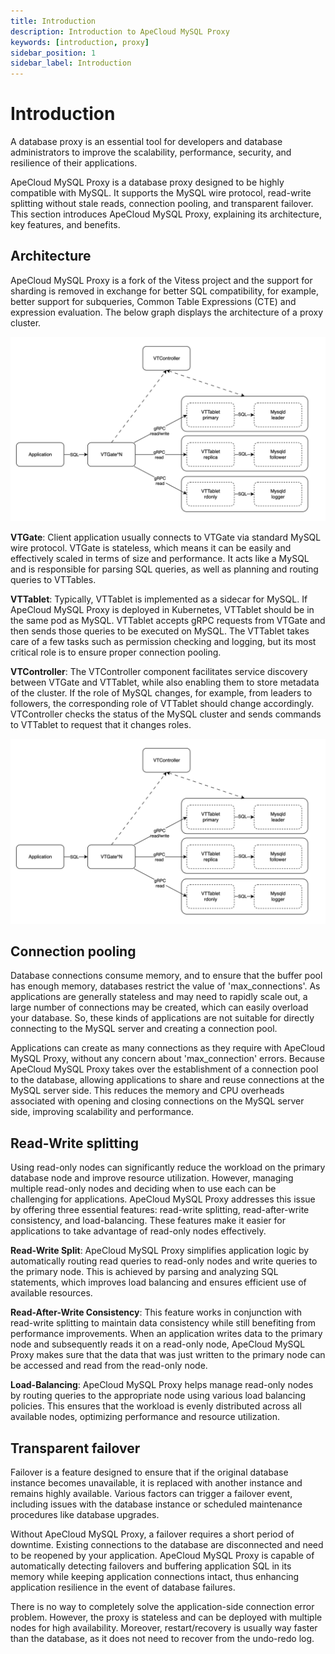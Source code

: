 ```yaml
---
title: Introduction
description: Introduction to ApeCloud MySQL Proxy
keywords: [introduction, proxy]
sidebar_position: 1
sidebar_label: Introduction
---
```


# Introduction

A database proxy is an essential tool for developers and database administrators to improve the scalability, performance, security, and resilience of their applications.

ApeCloud MySQL Proxy is a database proxy designed to be highly compatible with MySQL. It supports the MySQL wire protocol, read-write splitting without stale reads, connection pooling, and transparent failover. This section introduces ApeCloud MySQL Proxy, explaining its architecture, key features, and benefits.

## Architecture

ApeCloud MySQL Proxy is a fork of the Vitess project and the support for sharding is removed in exchange for better SQL compatibility, for example, better support for subqueries, Common Table Expressions (CTE) and expression evaluation. The below graph displays the architecture of a proxy cluster.

![Proxy architecture](../../../img/proxy-architecture.png)

**VTGate**: Client application usually connects to VTGate via standard MySQL wire protocol. VTGate is stateless, which means it can be easily and effectively scaled in terms of size and performance. It acts like a MySQL and is responsible for parsing SQL queries, as well as planning and routing queries to VTTables.

**VTTablet**: Typically, VTTablet is implemented as a sidecar for MySQL. If ApeCloud MySQL Proxy is deployed in Kubernetes, VTTablet should be in the same pod as MySQL. VTTablet accepts gRPC requests from VTGate and then sends those queries to be executed on MySQL. The VTTablet takes care of a few tasks such as permission checking and logging, but its most critical role is to ensure proper connection pooling.

**VTController**: The VTController component facilitates service discovery between VTGate and VTTablet, while also enabling them to store metadata of the cluster. If the role of MySQL changes, for example, from leaders to followers, the corresponding role of VTTablet should change accordingly. VTController checks the status of the MySQL cluster and sends commands to VTTablet to request that it changes roles.

![ApeCloud MySQL Proxy architecture](./../../../img/proxy-architecture.png)

## Connection pooling

Database connections consume memory, and to ensure that the buffer pool has enough memory, databases restrict the value of 'max_connections'. As applications are generally stateless and may need to rapidly scale out, a large number of connections may be created, which can easily overload your database. So, these kinds of applications are not suitable for directly connecting to the MySQL server and creating a connection pool.

Applications can create as many connections as they require with ApeCloud MySQL Proxy, without any concern about 'max_connection' errors. Because ApeCloud MySQL Proxy takes over the establishment of a connection pool to the database, allowing applications to share and reuse connections at the MySQL server side. This reduces the memory and CPU overheads associated with opening and closing connections on the MySQL server side, improving scalability and performance.

## Read-Write splitting

Using read-only nodes can significantly reduce the workload on the primary database node and improve resource utilization. However, managing multiple read-only nodes and deciding when to use each can be challenging for applications. ApeCloud MySQL Proxy addresses this issue by offering three essential features: read-write splitting, read-after-write consistency, and load-balancing. These features make it easier for applications to take advantage of read-only nodes effectively.

**Read-Write Split**: ApeCloud MySQL Proxy simplifies application logic by automatically routing read queries to read-only nodes and write queries to the primary node. This is achieved by parsing and analyzing SQL statements, which improves load balancing and ensures efficient use of available resources.

**Read-After-Write Consistency**: This feature works in conjunction with read-write splitting to maintain data consistency while still benefiting from performance improvements. When an application writes data to the primary node and subsequently reads it on a read-only node, ApeCloud MySQL Proxy makes sure that the data that was just written to the primary node can be accessed and read from the read-only node.

**Load-Balancing**: ApeCloud MySQL Proxy helps manage read-only nodes by routing queries to the appropriate node using various load balancing policies. This ensures that the workload is evenly distributed across all available nodes, optimizing performance and resource utilization.

## Transparent failover

Failover is a feature designed to ensure that if the original database instance becomes unavailable, it is replaced with another instance and remains highly available. Various factors can trigger a failover event, including issues with the database instance or scheduled maintenance procedures like database upgrades.

Without ApeCloud MySQL Proxy, a failover requires a short period of downtime. Existing connections to the database are disconnected and need to be reopened by your application. ApeCloud MySQL Proxy is capable of automatically detecting failovers and buffering application SQL in its memory while keeping application connections intact, thus enhancing application resilience in the event of database failures.

There is no way to completely solve the application-side connection error problem. However, the proxy is stateless and can be deployed with multiple nodes for high availability. Moreover, restart/recovery is usually way faster than the database, as it does not need to recover from the undo-redo log.
